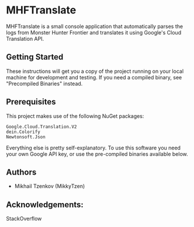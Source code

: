# MHFTranslate
MHFTranslate is a small console application that automatically parses the logs from Monster Hunter Frontier and translates
it using Google's Cloud Translation API.

## Getting Started
These instructions will get you a copy of the project running on your local machine for development and testing. If you need a
compiled binary, see "Precompiled Binaries" instead.

## Prerequisites
This project makes use of the following NuGet packages:
```
Google.Cloud.Translation.V2
dein.Colorify
Newtonsoft.Json
```

Everything else is pretty self-explanatory. To use this software you need your own Google API key, or use the pre-compiled binaries
available below.

## Authors
* Mikhail Tzenkov (MikkyTzen)

## Acknowledgements:

StackOverflow
